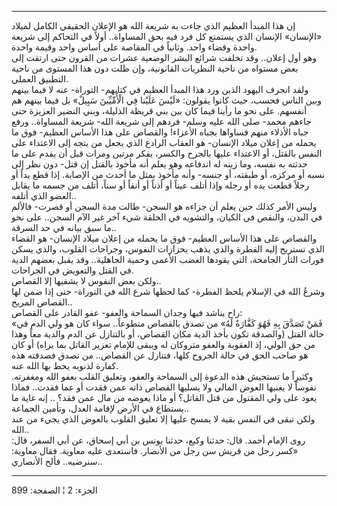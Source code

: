 ------------------------------------------------------------------------

إن هذا المبدأ العظيم الذي جاءت به شريعة الله هو الإعلان الحقيقي الكامل
لميلاد «الإنسان» الإنسان الذي يستمتع كل فرد فيه بحق المساواة.. أولاً في
التحاكم إلى شريعة واحدة وقضاء واحد. وثانياً في المقاصة على أساس واحد
وقيمة واحدة.  
وهو أول إعلان.. وقد تخلفت شرائع البشر الوضعية عشرات من القرون حتى ارتقت
إلى بعض مستواه من ناحية النظريات القانونية، وإن ظلت دون هذا المستوى من
ناحية التطبيق العملي.  
ولقد انجرف اليهود الذين ورد هذا المبدأ العظيم في كتابهم- التوراة- عنه لا
فيما بينهم وبين الناس فحسب، حيث كانوا يقولون: «لَيْسَ عَلَيْنا فِي الْأُمِّيِّينَ
سَبِيلٌ» بل فيما بينهم هم أنفسهم. على نحو ما رأينا فيما كان بين بني قريظة
الذليلة، وبني النضير العزيزة حتى جاءهم محمد- صلى الله عليه وسلم- فردهم
إلى شريعة الله- شريعة المساواة.. ورفع جباه الأذلاء منهم فساواها بجباه
الأعزاء! والقصاص على هذا الأساس العظيم- فوق ما يحمله من إعلان ميلاد
الإنسان- هو العقاب الرادع الذي يجعل من يتجه إلى الاعتداء على النفس
بالقتل، أو الاعتداء عليها بالجرح والكسر، يفكر مرتين ومرات قبل أن يقدم
على ما حدثته به نفسه، وما زينه له اندفاعه وهو يعلم أنه مأخوذ بالقتل إن
قتل- دون نظر إلى نسبه أو مركزه، أو طبقته، أو جنسه- وأنه مأخوذ بمثل ما
أحدث من الإصابة. إذا قطع يداً أو رجلاً قطعت يده أو رجله وإذا أتلف عيناً أو
أذناً أو أنفاً أو سناً، أتلف من جسمه ما يقابل العضو الذي أتلفه..  
وليس الأمر كذلك حين يعلم أن جزاءه هو السجن- طالت مدة السجن أو قصرت-
فالألم في البدن، والنقص في الكيان، والتشويه في الخلقة شيء آخر غير الآم
السجن.. على نحو ما سبق بيانه في حد السرقة..  
والقصاص على هذا الأساس العظيم- فوق ما يحمله من إعلان ميلاد الإنسان- هو
القضاء الذي تستريح إليه الفطرة والذي يذهب بحزازات النفوس، وجراحات
القلوب، والذي يسكن فورات الثأر الجامحة، التي يقودها الغضب الأعمى وحمية
الجاهلية.. وقد يقبل بعضهم الدية في القتل والتعويض في الجراحات.  
ولكن بعض النفوس لا يشفيها إلا القصاص..  
وشرعُ الله في الإسلام يلحظ الفطرة- كما لحظها شرع الله في التوراة- حتى إذا
ضمن لها القصاص المريح..  
راح يناشد فيها وجدان السماحة والعفو- عفو القادر على القصاص:  
«فَمَنْ تَصَدَّقَ بِهِ فَهُوَ كَفَّارَةٌ لَهُ» من تصدق بالقصاص متطوعاً.. سواء كان هو ولي الدم
في حالة القتل (والصدقة تكون بأخذ الدية مكان القصاص، أو بالتنازل عن الدم
والدية معاً وهذا من حق الولي، إذ العقوبة والعفو متروكان له ويبقى للإمام
تعزير القاتل بما يراه) أو كان هو صاحب الحق في حالة الجروح كلها، فتنازل
عن القصاص.. من تصدق فصدقته هذه كفارة لذنوبه يحط بها الله عنه.  
وكثيراً ما تستجيش هذه الدعوة إلى السماحة والعفو، وتعليق القلب بعفو الله
ومغفرته. نفوساً لا يغنيها العوض المالي ولا يسليها القصاص ذاته عمن فقدت أو
عما فقدت.. فماذا يعود على ولي المقتول من قتل القاتل؟ أو ماذا يعوضه من
مال عمن فقد؟ .. إنه غاية ما يستطاع في الأرض لإقامة العدل، وتأمين
الجماعة..  
ولكن تبقى في النفس بقية لا يمسح عليها إلا تعليق القلوب بالعوض الذي يجيء
من عند الله..  
روى الإمام أحمد. قال: حدثنا وكيع، حدثنا يونس بن أبي إسحاق، عن أبي السفر،
قال: «كسر رجل من قريش سن رجل من الأنصار. فاستعدى عليه معاوية. فقال
معاوية: سنرضيه.. فألح الأنصاري..

------------------------------------------------------------------------

الجزء: 2 ¦ الصفحة: 899
